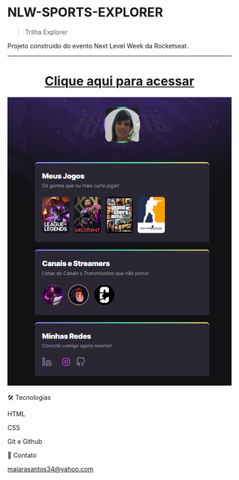 # NLW-SPORTS-EXPLORER


>Trilha Explorer

Projeto construído do evento Next Level Week da Rocketseat.

***

# <div align="center"> [Clique aqui para acessar](https://maiarasanto.github.io/NLW-SPORTS-EXPLORER)
</div>

<div align="center">
<img "width="100%" src="https://github.com/MaiaraSanto/NLW-SPORTS-EXPLORER/blob/main/img.png">
 </div>

🛠 Tecnologias


HTML

CSS

Git e Github


💛 Contato

maiarasantos34@yahoo.com
